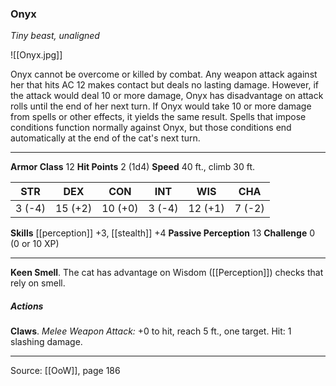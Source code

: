 ### Onyx
_Tiny beast, unaligned_

![[Onyx.jpg]]

Onyx cannot be overcome or killed by combat. Any weapon attack against her that hits AC 12 makes contact but deals no lasting damage. However, if the attack would deal 10 or more damage, Onyx has disadvantage on attack rolls until the end of her next turn. If Onyx would take 10 or more damage from spells or other effects, it yields the same result. Spells that impose conditions function normally against Onyx, but those conditions end automatically at the end of the cat's next turn.






---

**Armor Class** 12
**Hit Points** 2 (1d4)
**Speed** 40 ft., climb 30 ft.

| STR     | DEX     | CON     | INT     | WIS     | CHA     |
|---------|---------|---------|---------|---------|---------|
| 3 (-4) | 15 (+2) | 10 (+0) | 3 (-4) | 12 (+1) | 7 (-2) |

**Skills** [[perception]] +3, [[stealth]] +4
**Passive Perception** 13
**Challenge** 0 (0 or 10 XP)

---

**Keen Smell**. The cat has advantage on Wisdom ([[Perception]]) checks that rely on smell.

##### Actions
**Claws**. _Melee Weapon Attack:_ +0 to hit, reach 5 ft., one target. Hit: 1 slashing damage.


---

Source: [[OoW]], page 186